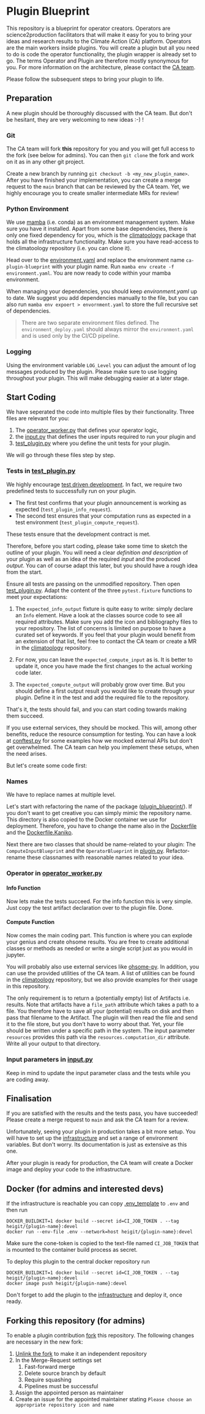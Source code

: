 # Plugin Blueprint

This repository is a blueprint for operator creators. Operators are science2production facilitators that will make it easy for you to bring your ideas and research results to the Climate Action (CA) platform. Operators are the main workers inside plugins. You will create a plugin but all you need to do is code the operator functionality, the plugin wrapper is already set to go. The terms Operator and Plugin are therefore mostly synonymous for you. For more information on the architecture, please contact the [CA team](https://heigit.org/).

Please follow the subsequent steps to bring your plugin to life.

## Preparation

A new plugin should be thoroughly discussed with the CA team. But don't be hesitant, they are very welcoming to new ideas :-) !

### Git

The CA team will fork **this** repository for you and you will get full access to the fork (see below for admins). You can then `git clone` the fork and work on it as in any other git project.

Create a new branch by running `git checkout -b <my_new_plugin_name>`.
After you have finished your implementation, you can create a merge request to the `main` branch that can be reviewed by the CA team.
Yet, we highly encourage you to create smaller intermediate MRs for review!

### Python Environment

We use [mamba](https://mamba.readthedocs.io/en/latest/) (i.e. conda) as an environment management system.
Make sure you have it installed.
Apart from some base dependencies, there is only one fixed dependency for you, which is the [climatoology](https://gitlab.gistools.geog.uni-heidelberg.de/climate-action/climatoology) package that holds all the infrastructure functionality.
Make sure you have read-access to the climatoology repository (i.e. you can clone it).

Head over to the [environment.yaml](environment.yaml) and replace the environment name `ca-plugin-blueprint` with your plugin name.
Run `mamba env create -f environment.yaml`.
You are now ready to code within your mamba environment.

When managing your dependencies, you should keep _environment.yaml_ up to date.
We suggest you add dependencies manually to the file, but you can also run `mamba env expoert > envornment.yaml` to store the full recursive set of dependencies.

> There are two separate environment files defined.
> The `environment_deploy.yaml` should always mirror the `environment.yaml` and is used only by the CI/CD pipeline.

### Logging

Using the environment variable `LOG_Level` you can adjust the amount of log messages produced by the plugin.
Please make sure to use logging throughout your plugin.
This will make debugging easier at a later stage.

## Start Coding

We have seperated the code into multiple files by their functionality.
Three files are relevant for you:

1. The [operator_worker.py](plugin_blueprint/operator_worker.py) that defines your operator logic,
2. the [input.py](plugin_blueprint/input.py) that defines the user inputs required to run your plugin and
3. [test_plugin.py](test/test_plugin.py) where you define the unit tests for your plugin.

We will go through these files step by step.

### Tests in [test_plugin.py](test/test_plugin.py)

We highly encourage [test driven development](https://en.wikipedia.org/wiki/Test-driven_development).
In fact, we require two predefined tests to successfully run on your plugin.

 - The first test confirms that your plugin announcement is working as expected (`test_plugin_info_request`).
 - The second test ensures that your computation runs as expected in a test environment (`test_plugin_compute_request`).

These tests ensure that the development contract is met.

Therefore, before you start coding, please take some time to sketch the outline of your plugin.
You will need a clear _definition and description_ of your plugin as well as an idea of the required _input_ and the produced _output_.
You can of course adapt this later, but you should have a rough idea from the start.

Ensure all tests are passing on the unmodified repository.
Then open [test_plugin.py](test/test_plugin.py).
Adapt the content of the three `pytest.fixture` functions to meet your expectations:

 1. The `expected_info_output` fixture is quite easy to write:
simply declare an `Info` element.
Have a look at the classes source code to see all required attributes.
Make sure you add the icon and bibliography files to your repository.
The list of concerns is limited on purpose to have a curated set of keywords.
If you feel that your plugin would benefit from an extension of that list, feel free to contact the CA team or create a MR in the [climatoology](https://gitlab.gistools.geog.uni-heidelberg.de/climate-action/climatoology) repository.

 2. For now, you can leave the `expected_compute_input` as is.
It is better to update it, once you have made the first changes to the actual working code later.

 3. The `expected_compute_output` will probably grow over time.
But you should define a first output result you would like to create through your plugin.
Define it in the test and add the required file to the repository. 

That's it, the tests should fail, and you can start coding towards making them succeed.

If you use external services, they should be mocked.
This will, among other benefits, reduce the resource consumption for testing.
You can have a look at [conftest.py](test/conftest.py) for some examples how we mocked external APIs but don't get overwhelmed.
The CA team can help you implement these setups, when the need arises.

But let's create some code first:

### Names

We have to replace names at multiple level.

Let's start with refactoring the name of the package ([plugin_blueprint/](plugin_blueprint/)).
If you don't want to get creative you can simply mimic the repository name.
This directory is also copied to the Docker container we use for deployment.
Therefore, you have to change the name also in the [Dockerfile](Dockerfile) and the [Dockerfile.Kaniko](Dockerfile.Kaniko). 

Next there are two classes that should be name-related to your plugin:
The `ComputeInputBlueprint` and the `OperatorBlueprint` in [plugin.py](plugin_blueprint/plugin.py).
Refactor-rename these classnames with reasonable names related to your idea.

### Operator in [operator_worker.py](plugin_blueprint/operator_worker.py)

#### Info Function

Now lets make the tests succeed.
For the info function this is very simple.
Just copy the test artifact declaration over to the plugin file.
Done.

#### Compute Function

Now comes the main coding part.
This function is where you can explode your genius and create ohsome results.
You are free to create additional classes or methods as needed or write a single script just as you would in jupyter.

You will probably also use external services like [ohsome-py](https://github.com/GIScience/ohsome-py).
In addition, you can use the provided utilities of the CA team.
A list of utilities can be found in the [climatoology](https://gitlab.gistools.geog.uni-heidelberg.de/climate-action/climatoology) repository, but we also provide examples for their usage in this repository.

The only requirement is to return a (potentially empty) list of Artifacts i.e. results.
Note that artifacts have a `file_path` attribute which takes a path to a file.
You therefore have to save all your (potential) results on disk and then pass that filename to the Artifact.
The plugin will then read the file and send it to the file store, but you don't have to worry about that.
Yet, your file should be written under a specific path in the system. The input parameter `resources` provides this path via the `resources.computation_dir` attribute.
Write all your output to that directory.

### Input parameters in [input.py](plugin_blueprint/input.py)

Keep in mind to update the input parameter class and the tests while you are coding away.

## Finalisation

If you are satisfied with the results and the tests pass, you have succeeded!
Please create a merge request to `main` and ask the CA team for a review.

Unfortunately, seeing your plugin in production takes a bit more setup.
You will have to set up the [infrastructure](https://gitlab.gistools.geog.uni-heidelberg.de/climate-action/infrastructure) and set a range of environment variables.
But don't worry. Its documentation is just as extensive as this one.

After your plugin is ready for production, the CA team will create a Docker image and deploy your code to the infrastructure.

## Docker (for admins and interested devs)

If the infrastructure is reachable you can copy [.env_template](.env_template) to `.env` and then run 

```shell
DOCKER_BUILDKIT=1 docker build --secret id=CI_JOB_TOKEN . --tag heigit/{plugin-name}:devel
docker run --env-file .env --network=host heigit/{plugin-name}:devel
```

Make sure the cone-token is copied to the text-file named `CI_JOB_TOKEN` that is mounted to the container build process as secret.

To deploy this plugin to the central docker repository run

```shell
DOCKER_BUILDKIT=1 docker build --secret id=CI_JOB_TOKEN . --tag heigit/{plugin-name}:devel
docker image push heigit/{plugin-name}:devel
```

Don't forget to add the plugin to the [infrastructure](https://gitlab.gistools.geog.uni-heidelberg.de/climate-action/infrastructure) and deploy it, once ready.

## Forking this repository (for admins)

To enable a plugin contribution [fork](https://docs.gitlab.com/ee/user/project/repository/forking_workflow.html) this repository.
The following changes are necessary in the new fork:

1. [Unlink the fork](https://docs.gitlab.com/ee/user/project/repository/forking_workflow.html#unlink-a-fork) to make it an independent repository
2. In the Merge-Request settings set
   1. Fast-forward merge
   2. Delete source branch by default
   3. Require squashing
   4. Pipelines must be successful
3. Assign the appointed person as maintainer
4. Create an issue for the appointed maintainer stating `Please choose an appropriate repository icon and name`
